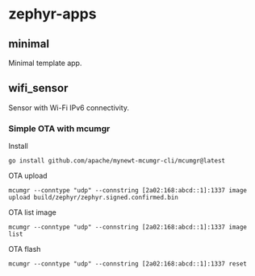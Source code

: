 # zephyr-apps

## minimal

Minimal template app.

## wifi\_sensor

Sensor with Wi-Fi IPv6 connectivity.

### Simple OTA with mcumgr

Install
```
go install github.com/apache/mynewt-mcumgr-cli/mcumgr@latest
```

OTA upload
```
mcumgr --conntype "udp" --connstring [2a02:168:abcd::1]:1337 image upload build/zephyr/zephyr.signed.confirmed.bin
```
OTA list image
```
mcumgr --conntype "udp" --connstring [2a02:168:abcd::1]:1337 image list
```
OTA flash
```
mcumgr --conntype "udp" --connstring [2a02:168:abcd::1]:1337 reset
```
